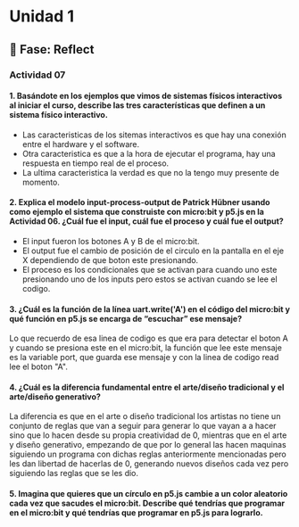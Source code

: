 # Unidad 1

## 🤔 Fase: Reflect

### Actividad 07

#### 1. Basándote en los ejemplos que vimos de sistemas físicos interactivos al iniciar el curso, describe las tres características que definen a un sistema físico interactivo.

- Las caracteristicas de los sitemas interactivos es que hay una conexión entre el hardware y el software.  
- Otra caracteristica es que a la hora de ejecutar el programa, hay una respuesta en tiempo real de el proceso.
- La ultima caracteristica la verdad es que no la tengo  muy presente de momento.

#### 2. Explica el modelo input-process-output de Patrick Hübner usando como ejemplo el sistema que construiste con micro:bit y p5.js en la Actividad 06. ¿Cuál fue el input, cuál fue el proceso y cuál fue el output?

- El input fueron los botones A y B de el micro:bit.
- El output fue el cambio de posición de el circulo en la pantalla en el eje X dependiendo de que boton este presionando.
- El proceso es los condicionales que se activan para cuando uno este presionando uno de los inputs pero estos se activan cuando se lee el codigo.

#### 3. ¿Cuál es la función de la línea uart.write('A') en el código del micro:bit y qué función en p5.js se encarga de “escuchar” ese mensaje?

Lo que recuerdo de esa linea de codigo es que era para detectar el boton A y cuando se presiona este en el micro:bit, la función que lee este mensaje es la variable port, que guarda ese mensaje y con la linea de codigo read lee el boton "A".

#### 4. ¿Cuál es la diferencia fundamental entre el arte/diseño tradicional y el arte/diseño generativo?

La diferencia es que en el arte o diseño tradicional los artistas no tiene un conjunto de reglas que van a seguir para generar lo que vayan a a hacer sino que lo hacen desde su propia creatividad de 0, mientras que en el arte y diseño generativo, empezando de que por lo general las hacen maquinas siguiendo un programa con dichas reglas anteriormente mencionadas pero les dan libertad de hacerlas de 0, generando nuevos diseños cada vez pero siguiendo las reglas que se les dio.

#### 5. Imagina que quieres que un círculo en p5.js cambie a un color aleatorio cada vez que sacudes el micro:bit. Describe qué tendrías que programar en el micro:bit y qué tendrías que programar en p5.js para lograrlo.

